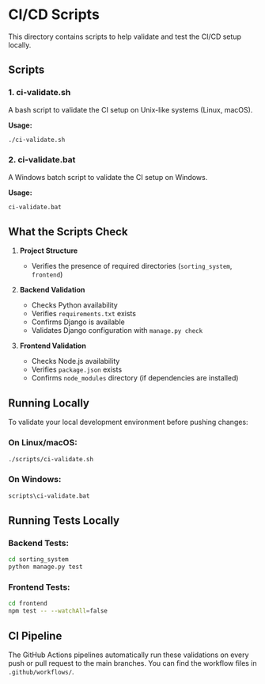 # CI/CD Scripts

This directory contains scripts to help validate and test the CI/CD setup locally.

## Scripts

### 1. ci-validate.sh
A bash script to validate the CI setup on Unix-like systems (Linux, macOS).

**Usage:**
```bash
./ci-validate.sh
```

### 2. ci-validate.bat
A Windows batch script to validate the CI setup on Windows.

**Usage:**
```cmd
ci-validate.bat
```

## What the Scripts Check

1. **Project Structure**
   - Verifies the presence of required directories (`sorting_system`, `frontend`)

2. **Backend Validation**
   - Checks Python availability
   - Verifies `requirements.txt` exists
   - Confirms Django is available
   - Validates Django configuration with `manage.py check`

3. **Frontend Validation**
   - Checks Node.js availability
   - Verifies `package.json` exists
   - Confirms `node_modules` directory (if dependencies are installed)

## Running Locally

To validate your local development environment before pushing changes:

### On Linux/macOS:
```bash
./scripts/ci-validate.sh
```

### On Windows:
```cmd
scripts\ci-validate.bat
```

## Running Tests Locally

### Backend Tests:
```bash
cd sorting_system
python manage.py test
```

### Frontend Tests:
```bash
cd frontend
npm test -- --watchAll=false
```

## CI Pipeline

The GitHub Actions pipelines automatically run these validations on every push or pull request to the main branches. You can find the workflow files in `.github/workflows/`.